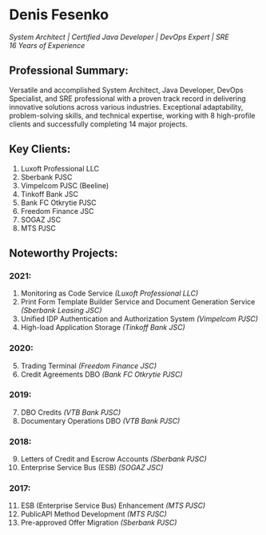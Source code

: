 # Denis Fesenko
_System Architect | Certified Java Developer | DevOps Expert | SRE_\
_16 Years of Experience_

## Professional Summary:
Versatile and accomplished System Architect, Java Developer, DevOps Specialist, and SRE professional with a proven track record in delivering innovative solutions across various industries. Exceptional adaptability, problem-solving skills, and technical expertise, working with 8 high-profile clients and successfully completing 14 major projects.

## Key Clients:
1. Luxoft Professional LLC
2. Sberbank PJSC
3. Vimpelcom PJSC (Beeline)
4. Tinkoff Bank JSC
5. Bank FC Otkrytie PJSC
6. Freedom Finance JSC
7. SOGAZ JSC
8. MTS PJSC

## Noteworthy Projects:

### 2021:
1. Monitoring as Code Service _(Luxoft Professional LLC)_
2. Print Form Template Builder Service and Document Generation Service _(Sberbank Leasing JSC)_
3. Unified IDP Authentication and Authorization System _(Vimpelcom PJSC)_
4. High-load Application Storage _(Tinkoff Bank JSC)_

### 2020:
5. Trading Terminal _(Freedom Finance JSC)_
6. Credit Agreements DBO _(Bank FC Otkrytie PJSC)_

### 2019:
7. DBO Credits _(VTB Bank PJSC)_
8. Documentary Operations DBO _(VTB Bank PJSC)_

### 2018:
9. Letters of Credit and Escrow Accounts _(Sberbank PJSC)_
10. Enterprise Service Bus (ESB) _(SOGAZ JSC)_

### 2017:
11. ESB (Enterprise Service Bus) Enhancement _(MTS PJSC)_
12. PublicAPI Method Development _(MTS PJSC)_
13. Pre-approved Offer Migration _(Sberbank PJSC)_
